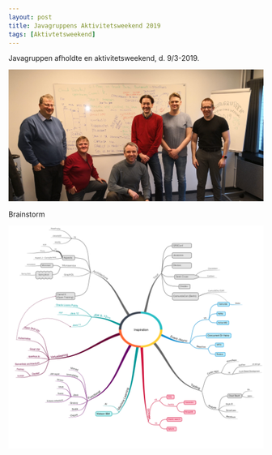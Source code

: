 ```yaml
---
layout: post
title: Javagruppens Aktivitetsweekend 2019
tags: [Aktivtetsweekend]
---
```


Javagruppen afholdte en aktivitetsweekend, d. 9/3-2019.

<p align="center">
  <img src="/assets/img/posts/2019/activity-weekend-group.jpg">
</p>

<!-- more -->
Brainstorm

<p align="center">
  <img src="/assets/img/posts/2019/inspiration.png">
</p>

